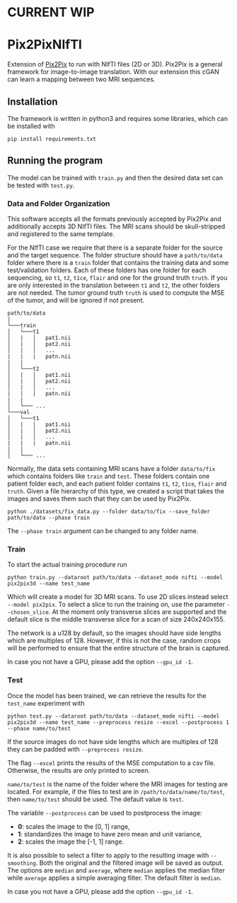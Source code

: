 # CURRENT WIP

# Pix2PixNIfTI

Extension of [Pix2Pix](https://github.com/junyanz/pytorch-CycleGAN-and-pix2pix) to run with NIfTI files (2D or 3D).
Pix2Pix is a general framework for image-to-image translation.
With our extension this cGAN can learn a mapping between two MRI sequences.

## Installation
The framework is written in python3 and requires some libraries, which can be installed with
```
pip install requirements.txt
```

## Running the program
The model can be trained with `train.py` and then the desired data set can be tested with `test.py`.

### Data and Folder Organization
This software accepts all the formats previously accepted by Pix2Pix and additionally accepts 3D NIfTI files. 
The MRI scans should be skull-stripped and registered to the same template.

For the NIfTI case we require that there is a separate folder for the source and the target sequence.
The folder structure should have a `path/to/data` folder where there is a `train` folder that contains the training data
and some test/validation folders. Each of these folders has one folder for each sequencing, so `t1`, `t2`, `t1ce`, `flair` 
and one for the ground truth `truth`.
If you are only interested in the translation between `t1` and `t2`, the other folders are not needed.
The tumor ground truth `truth` is used to compute the MSE of the tumor, and will be ignored if not present.
```
path/to/data
|
└───train
│   └───t1
│   |   │   pat1.nii
│   |   │   pat2.nii
│   |   │   ...
|   |   |   patn.nii
|   |
│   └───t2
│   |   │   pat1.nii
│   |   │   pat2.nii
│   |   │   ...
|   |   |   patn.nii
|   |
│   └─── ...
└───val
│   └───t1
│   |   │   pat1.nii
│   |   │   pat2.nii
│   |   │   ...
|   |   |   patn.nii
|   |
│   └─── ...
```

Normally, the data sets containing MRI scans have a folder `data/to/fix` 
which contains folders like `train` and `test`. These folders contain one patient folder each, and each patient folder
contains `t1`, `t2`, `t1ce`, `flair` and `truth`. 
Given a file hierarchy of this type, we created a script that takes the 
images and saves them such that they can be used by Pix2Pix.
```
python ./datasets/fix_data.py --folder data/to/fix --save_folder path/to/data --phase train
```
The `--phase train` argument can be changed to any folder name.

### Train

To start the actual training procedure run
```
python train.py --dataroot path/to/data --dataset_mode nifti --model pix2pix3d --name test_name
```
Which will create a model for 3D MRI scans. To use 2D slices instead select `--model pix2pix`.
To select a slice to run the training on, use the parameter `--chosen_slice`. 
At the moment only transverse slices are supported and the default slice is the middle transverse slice for a scan of size 240x240x155.

The network is a u128 by default, so the images should have side lengths which are multiples of 128. However, if this is not the case,
random crops will be performed to ensure that the entire structure of the brain is captured.

In case you not have a GPU, please add the option `--gpu_id -1`.

### Test
Once the model has been trained, we can retrieve the results for the `test_name` experiment with
```
python test.py --dataroot path/to/data --dataset_mode nifti --model pix2pix3d --name test_name --preprocess resize --excel --postprocess 1 --phase name/to/test
```
If the source images do not have side lengths which are multiples of 128 they can be padded with `--preprocess resize`.

The flag `--excel` prints the results of the MSE computation to a csv file. 
Otherwise, the results are only printed to screen.

`name/to/test` is the name of the folder where the MRI images for testing are located. For example, if the files to test are in `/path/to/data/name/to/test`, then 
`name/to/test` should be used. The default value is `test`.

The variable `--postprocess` can be used to postprocess the image:
* **0**: scales the image to the [0, 1] range,
* **1**: standardizes the image to have zero mean and unit variance,
* **2**: scales the image the [-1, 1] range.

It is also possible to select a filter to apply to the resulting image with `--smoothing`. 
Both the original and the filtered image will be saved as output.
The options are `median` and `average`, where `median` applies the median filter while `average` applies a simple averaging filter.
The default filter is `median`.

In case you not have a GPU, please add the option `--gpu_id -1`.
